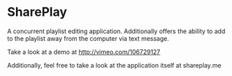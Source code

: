 SharePlay
=========

A concurrent playlist editing application. Additionally offers the ability to add to the playlist away from the computer
via text message. 

Take a look at a demo at http://vimeo.com/106729127

Additionally, feel free to take a look at the application itself at shareplay.me
